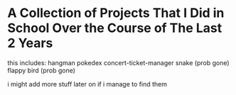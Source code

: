 # A Collection of Projects That I Did in School Over the Course of The Last 2 Years

this includes:
hangman
pokedex
concert-ticket-manager
snake (prob gone)
flappy bird (prob gone)

i might add more stuff later on if i manage to find them